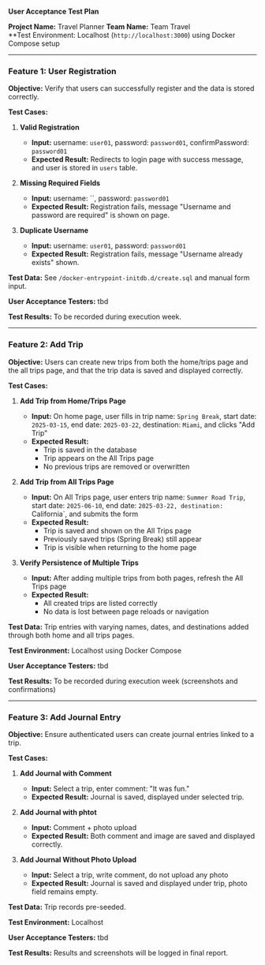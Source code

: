 **User Acceptance Test Plan**

**Project Name:** Travel Planner
**Team Name:** Team Travel  
**Test Environment: Localhost (`http://localhost:3000`) using Docker Compose setup

---

### Feature 1: User Registration

**Objective:** Verify that users can successfully register and the data is stored correctly.

**Test Cases:**
1. **Valid Registration**
   - **Input:** username: `user01`, password: `password01`, confirmPassword: `password01`
   - **Expected Result:** Redirects to login page with success message, and user is stored in `users` table.

2. **Missing Required Fields**
   - **Input:** username: ``, password: `password01`
   - **Expected Result:** Registration fails, message "Username and password are required" is shown on page.

3. **Duplicate Username**
   - **Input:** username: `user01`, password: `password01`
   - **Expected Result:** Registration fails, message "Username already exists" shown.

**Test Data:** See `/docker-entrypoint-initdb.d/create.sql` and manual form input.

**User Acceptance Testers:** tbd

**Test Results:** To be recorded during execution week.

---

### Feature 2: Add Trip

**Objective:** Users can create new trips from both the home/trips page and the all trips page, and that the trip data is saved and displayed correctly.

**Test Cases:**

1. **Add Trip from Home/Trips Page**
   - **Input:** On home page, user fills in trip name: `Spring Break`, start date: `2025-03-15`, end date: `2025-03-22`, destination: `Miami`, and clicks "Add Trip"
   - **Expected Result:** 
     - Trip is saved in the database
     - Trip appears on the All Trips page
     - No previous trips are removed or overwritten

2. **Add Trip from All Trips Page**
   - **Input:** On All Trips page, user enters trip name: `Summer Road Trip`, start date: `2025-06-10`, end date: `2025-03-22, destination: `California`, and submits the form
   - **Expected Result:** 
     - Trip is saved and shown on the All Trips page
     - Previously saved trips (Spring Break) still appear
     - Trip is visible when returning to the home page

3. **Verify Persistence of Multiple Trips**
   - **Input:** After adding multiple trips from both pages, refresh the All Trips page
   - **Expected Result:**
     - All created trips are listed correctly
     - No data is lost between page reloads or navigation

**Test Data:** Trip entries with varying names, dates, and destinations added through both home and all trips pages.

**Test Environment:** Localhost using Docker Compose

**User Acceptance Testers:** tbd

**Test Results:** To be recorded during execution week (screenshots and confirmations)

---

### Feature 3: Add Journal Entry

**Objective:** Ensure authenticated users can create journal entries linked to a trip.

**Test Cases:**
1. **Add Journal with Comment**
   - **Input:** Select a trip, enter comment: "It was fun."
   - **Expected Result:** Journal is saved, displayed under selected trip.

2. **Add Journal with phtot**
   - **Input:** Comment + photo upload
   - **Expected Result:** Both comment and image are saved and displayed correctly.

3. **Add Journal Without Photo Upload**
   - **Input:** Select a trip, write comment, do not upload any photo
   - **Expected Result:** Journal is saved and displayed under trip, photo field remains empty.

**Test Data:** Trip records pre-seeded.

**Test Environment:** Localhost

**User Acceptance Testers:** tbd

**Test Results:** Results and screenshots will be logged in final report.

